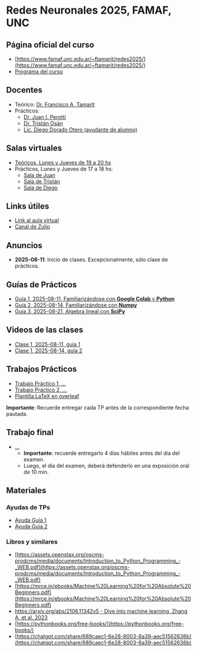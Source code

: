 # Redes Neuronales 2025, FAMAF, UNC

## Página oficial del curso

* [https://www.famaf.unc.edu.ar/~ftamarit/redes2025/](https://www.famaf.unc.edu.ar/~ftamarit/redes2025/)
* [Programa del curso](http://www.famaf.unc.edu.ar/~ftamarit/redes2024/programa_redes_neuronales_2024.pdf)

## Docentes

* Teórico: [Dr. Francisco A. Tamarit](mailto:francisco.tamarit@unc.edu.ar)
* Prácticos:
  * [Dr. Juan I. Perotti](mailto:juan.perotti@unc.edu.ar) 
  * [Dr. Tristán Osán](mailto:tristan.osan@unc.edu.ar)
  * [Lic. Diego Dorado Otero (ayudante de alumno)](mailto:diego.dorado@mi.unc.edu.ar)  

## Salas virtuales

* [Teóricos, Lunes y Jueves de 19 a 20 hs](https://meet.google.com/mzi-bvbq-fch)
* Prácticos, Lunes y Jueves de 17 a 18 hs:
  * [Sala de Juan](https://meet.google.com/mxn-kaid-oxe)
  * [Sala de Tristán]()
  * [Sala de Diego]()
  
## Links útiles

* [Link al aula virtual]()
* [Canal de Zulip](https://famaf.zulipchat.com/#narrow/channel/522295-redes-neuronales-2025-estudiantes/topic/channel.20events)
  
## Anuncios

* **2025-08-11**: Inicio de clases. Excepcionalmente, sólo clase de prácticos.

## Guías de Prácticos

* [Guía 1, 2025-08-11, Familiarizándose con **Google Colab** y **Python**](https://colab.research.google.com/drive/1F82Nj-WdqczwErTRvow9Gf_jtB_tMj_X?usp=drive_link)
* [Guía 2, 2025-08-14, Familiarizándose con **Numpy**](https://colab.research.google.com/drive/1KM49M87H_w7JJFeyGH5cbmfXoKhhZ5O1?usp=drive_link)
* [Guía 3, 2025-08-21, Algebra lineal con **SciPy**](https://colab.research.google.com/drive/1h_tyC0O1xfNExudhRgaBj2E5ZNwjHAKB?usp=drive_link)

## Videos de las clases

* [Clase 1, 2025-08-11, guía 1](https://drive.google.com/file/d/1igUGpX3Kys-H3NIXZPWOsdHA6l3qE0sw/view?usp=sharing)
* [Clase 1, 2025-08-14, guía 2](https://drive.google.com/file/d/19GUpJVBQw6epE5SxNbPTGRQkoPosAFuU/view?usp=drive_link)

## Trabajos Prácticos

* [Trabajo Práctico 1, ...]()
* [Trabajo Práctico 2, ...]()
* [Plantilla LaTeX en overleaf](https://www.overleaf.com/read/qwctszcmgpkn#ed2041)

**Importante**: Recuerde entregar cada TP antes de la correspondiente fecha pautada.

## Trabajo final

* [...](TODO)
  * **Importante**: recuerde entregarlo 4 días hábiles antes del día del examen.
  * Luego, el día del examen, deberá defenderlo en una exposición oral de 10 min.
  
## Materiales

### Ayudas de TPs

* [Ayuda Guía 1](https://github.com/jipphysics/redes-neuronales-2025/blob/main/tutoriales/Ayudas_TP_1_TMO_v2.pdf)
* [Ayuda Guìa 2](https://github.com/jipphysics/redes-neuronales-2025/blob/main/tutoriales/Ayudas_TP_2_TMO_v2.pdf)

### Libros y similares

* [https://assets.openstax.org/oscms-prodcms/media/documents/Introduction_to_Python_Programming_-_WEB.pdf](https://assets.openstax.org/oscms-prodcms/media/documents/Introduction_to_Python_Programming_-_WEB.pdf)
* [https://mrce.in/ebooks/Machine%20Learning%20for%20Absolute%20Beginners.pdf](https://mrce.in/ebooks/Machine%20Learning%20for%20Absolute%20Beginners.pdf)
* [https://arxiv.org/abs/2106.11342v5 - Dive into machine learning, Zhang A. et al. 2023](https://arxiv.org/abs/2106.11342v5)
* [https://pythonbooks.org/free-books/](https://pythonbooks.org/free-books/)
* [https://chatgpt.com/share/689caec1-6e28-8003-8a39-aec51562636b](https://chatgpt.com/share/689caec1-6e28-8003-8a39-aec51562636b)
